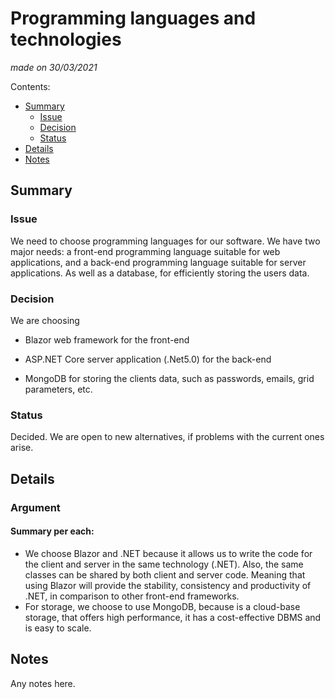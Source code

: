 # Programming languages and technologies
*made on 30/03/2021* 

Contents:

* [Summary](#summary)
  * [Issue](#issue)
  * [Decision](#decision)
  * [Status](#status)
* [Details](#details)
* [Notes](#notes)


## Summary


### Issue

We need to choose programming languages for our software. We have two major needs: a front-end programming language suitable for web applications, and a back-end programming language suitable for server applications. As well as a database, for efficiently storing the users data.

### Decision

We are choosing
- Blazor web framework for the front-end

- ASP.NET Core server application (.Net5.0) for the back-end 

- MongoDB for storing the clients data, such as passwords, emails, grid parameters, etc.



### Status

Decided. We are open to new alternatives, if problems with the current ones arise.


## Details

### Argument
#### Summary per each:
- We choose Blazor and .NET because it allows us to write the code for the client and server in the same technology (.NET).
Also, the same classes can be shared by both client and server code. Meaning that using Blazor will provide the stability, consistency and productivity of .NET, in comparison to other front-end frameworks.
- For storage, we choose to use MongoDB, because is a cloud-base storage, that offers high performance, it has a cost-effective DBMS and is easy to scale.
## Notes

Any notes here.
